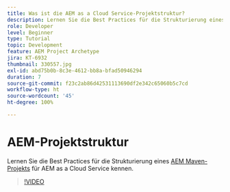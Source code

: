 ```yaml
---
title: Was ist die AEM as a Cloud Service-Projektstruktur?
description: Lernen Sie die Best Practices für die Strukturierung eines Maven-Projekts für AEM as a Cloud Service kennen.
role: Developer
level: Beginner
type: Tutorial
topic: Development
feature: AEM Project Archetype
jira: KT-6932
thumbnail: 330557.jpg
exl-id: abd75b0b-8c3e-4612-bb8a-bfad50946294
duration: 7
source-git-commit: f23c2ab86d42531113690df2e342c65060b5c7cd
workflow-type: ht
source-wordcount: '45'
ht-degree: 100%

---
```


# AEM-Projektstruktur

Lernen Sie die Best Practices für die Strukturierung eines [AEM Maven-Projekts](https://experienceleague.adobe.com/docs/experience-manager-cloud-service/implementing/developing/aem-project-content-package-structure.html?lang=de#developing) für AEM as a Cloud Service kennen.

>[!VIDEO](https://video.tv.adobe.com/v/330557?quality=12&learn=on)
